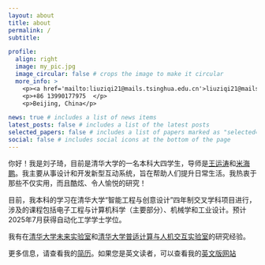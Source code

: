 ```yaml
---
layout: about
title: about
permalink: /
subtitle: 

profile:
  align: right
  image: my_pic.jpg
  image_circular: false # crops the image to make it circular
  more_info: >
    <p><a href='mailto:liuziqi21@mails.tsinghua.edu.cn'>liuziqi21@mails.tsinghua.edu.cn</a></p>
    <p>+86 13990177975  </p>
    <p>Beijing, China</p>

news: true # includes a list of news items
latest_posts: false # includes a list of the latest posts
selected_papers: false # includes a list of papers marked as "selected={true}"
social: false # includes social icons at the bottom of the page
---
```


你好！我是刘子琦，目前是清华大学的一名本科大四学生，导师是[王运涛](https://pi.cs.tsinghua.edu.cn/lab/people/YuntaoWang/)和[米海鹏]((https://www.milab.design/team-1/mi-haipeng))。我主要从事设计和开发新型互动系统，旨在帮助人们提升日常生活。我热衷于那些不仅实用，而且酷炫、令人愉悦的研究！

目前，我本科的学习在清华大学“智能工程与创意设计”四年制交叉学科项目进行，涉及的课程包括电子工程与计算机科学（主要部分）、机械学和工业设计。预计2025年7月获得自动化工学学士学位。

我有在[清华大学未来实验室](https://thfl.tsinghua.edu.cn)和[清华大学普适计算与人机交互实验室](https://pi.cs.tsinghua.edu.cn/)的研究经验。

更多信息，请查看我的[简历](assets\pdf\CV_刘子琦.pdf)。如果您是英文读者，可以查看我的[英文版网站](https://ziqidennisliu.github.io/)